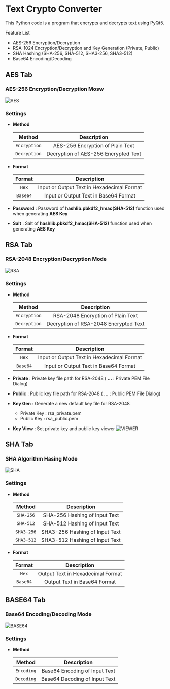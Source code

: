 # Text Crypto Converter
This Python code is a program that encrypts and decrypts text using PyQt5.

Feature List
* AES-256 Encryption/Decryption
* RSA-1024 Encryption/Decryption and Key Generation (Private, Public)
* SHA Hashing (SHA-256, SHA-512, SHA3-256, SHA3-512)
* Base64 Encoding/Decoding

## AES Tab
### AES-256 Encryption/Decryption Mosw
![AES](images/aes_screen.png)
### Settings
- **Method**

	|    Method    |             Description              |
	|:------------:|:------------------------------------:|
	| `Encryption` |   AES-256 Encryption of Plain Text   |
	| `Decryption` | Decryption of AES-256 Encrypted Text |


- **Format**

	|  Format  |                Description                 |
	|:--------:|:------------------------------------------:|
	|  `Hex`   | Input or Output Text in Hexadecimal Format |
	| `Base64` |   Input or Output Text in Base64 Format    |
	
- **Password** : Password of **hashlib.pbkdf2_hmac(SHA-512)** function used when generating **AES Key**
- **Salt** : Salt of **hashlib.pbkdf2_hmac(SHA-512)** function used when generating **AES Key**


## RSA Tab
### RSA-2048 Encryption/Decryption Mode
![RSA](images/rsa_screen.png)
### Settings
- **Method**

	|    Method    |              Description              |
	|:------------:|:-------------------------------------:|
	| `Encryption` |   RSA-2048 Encryption of Plain Text   |
	| `Decryption` | Decryption of RSA-2048 Encrypted Text |

- **Format**

	|  Format  |                Description                 |
	|:--------:|:------------------------------------------:|
	|  `Hex`   | Input or Output Text in Hexadecimal Format |
	| `Base64` |   Input or Output Text in Base64 Format    |

- **Private** : Private key file path for RSA-2048 ( **...** : Private PEM File Dialog)
- **Public** : Public key file path for RSA-2048 ( **...** : Public PEM File Dialog)
- **Key Gen** : Generate a new default key file for RSA-2048
	
	* Private Key : rsa_private.pem
	* Public Key : rsa_public.pem
- **Key View** : Set private key and public key viewer
    ![VIEWER](images/viewer_screen.png)


## SHA Tab
### SHA Algorithm Hasing Mode
![SHA](images/sha_screen.png)

### Settings
- **Method**
	
	|   Method   |          Description           |
	|:----------:|:------------------------------:|
	| `SHA-256`  | SHA-256 Hashing of Input Text  |
	| `SHA-512`  | SHA-512 Hashing of Input Text  |
	| `SHA3-256` | SHA3-256 Hashing of Input Text |
	| `SHA3-512` | SHA3-512 Hashing of Input Text |
	
- **Format**

	|  Format  |            Description            |
	|:--------:|:---------------------------------:|
	|  `Hex`   | Output Text in Hexadecimal Format |
	| `Base64` |   Output Text in Base64 Format    |
	

## BASE64 Tab
### Base64 Encoding/Decoding Mode
![BASE64](images/b64_screen.png)

### Settings
- **Method**
	
	|   Method   |          Description          |
	|:----------:|:-----------------------------:|
	| `Encoding` | Base64 Encoding of Input Text |
	| `Decoding` | Base64 Decoding of Input Text |

